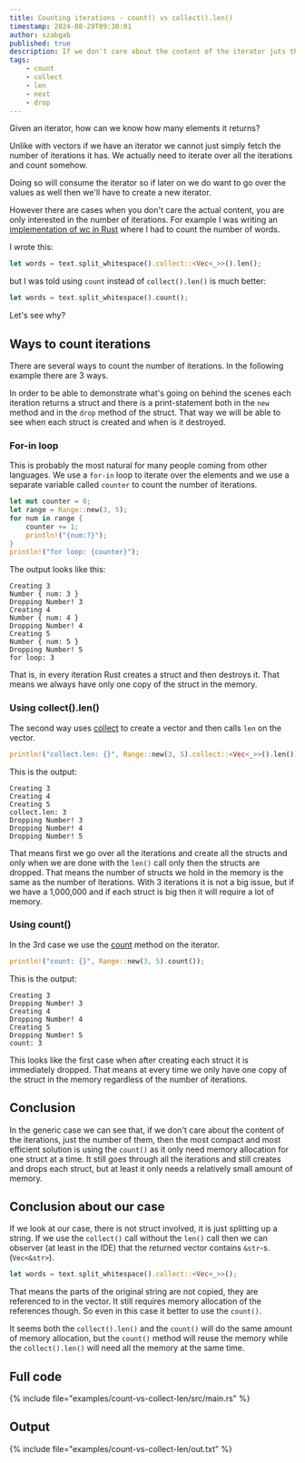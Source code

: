 ```yaml
---
title: Counting iterations - count() vs collect().len()
timestamp: 2024-08-29T09:30:01
author: szabgab
published: true
description: If we don't care about the content of the iterator juts the number of iterations, we can use the count method.
tags:
    - count
    - collect
    - len
    - next
    - drop
---
```


Given an iterator, how can we know how many elements it returns?

Unlike with vectors if we have an iterator we cannot just simply fetch the number of iterations it has.
We actually need to iterate over all the iterations and count somehow.

Doing so will consume the iterator so if later on we do want to go over the values as well then we'll have to create a new iterator.

However there are cases when you don't care the actual content, you are only interested in the number of iterations.
For example I was writing an [implementation of wc in Rust](/implementing-wc-in-rust) where I had to count the number of words.

I wrote this:

```rust
let words = text.split_whitespace().collect::<Vec<_>>().len();
```

but I was told using `count` instead of `collect().len()` is much better:

```rust
let words = text.split_whitespace().count();
```

Let's see why?


## Ways to count iterations

There are several ways to count the number of iterations.
In the following example there are 3 ways.

In order to be able to demonstrate what's going on behind the scenes each iteration returns a struct and there is a print-statement both in the `new`
method and in the `drop` method of the struct. That way we will be able to see when each struct is created and when is it destroyed.

### For-in loop

This is probably the most natural for many people coming from other languages. We use a `for-in` loop to iterate over the elements
and we use a separate variable called `counter` to count the number of iterations.

```rust
let mut counter = 0;
let range = Range::new(3, 5);
for num in range {
    counter += 1;
    println!("{num:?}");
}
println!("for loop: {counter}");
```

The output looks like this:

```
Creating 3
Number { num: 3 }
Dropping Number! 3
Creating 4
Number { num: 4 }
Dropping Number! 4
Creating 5
Number { num: 5 }
Dropping Number! 5
for loop: 3
```

That is, in every iteration Rust creates a struct and then destroys it. That means we always have only one copy of the struct in the memory.

### Using collect().len()

The second way uses [collect](https://doc.rust-lang.org/std/iter/trait.Iterator.html#method.collect) to create a vector and then calls `len` on the vector.

```rust
println!("collect.len: {}", Range::new(3, 5).collect::<Vec<_>>().len());
```

This is the output:

```
Creating 3
Creating 4
Creating 5
collect.len: 3
Dropping Number! 3
Dropping Number! 4
Dropping Number! 5
```

That means first we go over all the iterations and create all the structs and only when we are done with the `len()` call only then
the structs are dropped. That means the number of structs we hold in the memory is the same as the number of iterations.
With 3 iterations it is not a big issue, but if we have a 1,000,000 and if each struct is big then it will require a lot of memory.

### Using count()

In the 3rd case we use the [count](https://doc.rust-lang.org/std/iter/trait.Iterator.html#method.count) method on the iterator.

```rust
println!("count: {}", Range::new(3, 5).count());
```

This is the output:

```
Creating 3
Dropping Number! 3
Creating 4
Dropping Number! 4
Creating 5
Dropping Number! 5
count: 3
```

This looks like the first case when after creating each struct it is immediately dropped.
That means at every time we only have one copy of the struct in the memory regardless of the number of iterations.

## Conclusion

In the generic case we can see that, if we don't care about the content of the iterations, just the number of them, then
the most compact and most efficient solution is using the `count()` as it only need memory allocation for one struct at a time.
It still goes through all the iterations and still creates and drops each struct, but at least it only needs a relatively
small amount of memory.

## Conclusion about our case

If we look at our case, there is not struct involved, it is just splitting up a string. If we use the `collect()` call without the
`len()` call then we can observer (at least in the IDE) that the returned vector contains `&str`-s. (`Vec<&str>`).

```rust
let words = text.split_whitespace().collect::<Vec<_>>();
```

That means the parts of the original string are not copied, they are referenced to in the vector. It still requires memory allocation
of the references though. So even in this case it better to use the `count()`.

It seems both the `collect().len()` and the `count()` will do the same amount of memory allocation, but the `count()` method
will reuse the memory while the `collect().len()` will need all the memory at the same time.


## Full code

{% include file="examples/count-vs-collect-len/src/main.rs" %}

## Output

{% include file="examples/count-vs-collect-len/out.txt" %}

